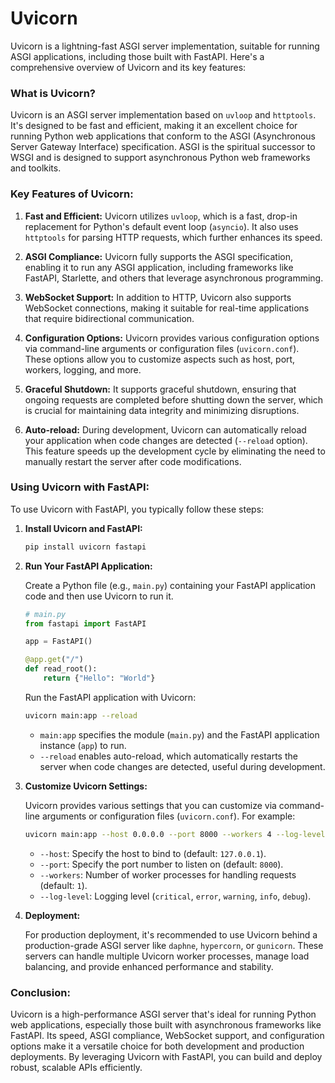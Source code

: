 # Uvicorn

Uvicorn is a lightning-fast ASGI server implementation, suitable for running ASGI applications, including those built with FastAPI. Here's a comprehensive overview of Uvicorn and its key features:

### What is Uvicorn?

Uvicorn is an ASGI server implementation based on `uvloop` and `httptools`. It's designed to be fast and efficient, making it an excellent choice for running Python web applications that conform to the ASGI (Asynchronous Server Gateway Interface) specification. ASGI is the spiritual successor to WSGI and is designed to support asynchronous Python web frameworks and toolkits.

### Key Features of Uvicorn:

1. **Fast and Efficient:** Uvicorn utilizes `uvloop`, which is a fast, drop-in replacement for Python's default event loop (`asyncio`). It also uses `httptools` for parsing HTTP requests, which further enhances its speed.

2. **ASGI Compliance:** Uvicorn fully supports the ASGI specification, enabling it to run any ASGI application, including frameworks like FastAPI, Starlette, and others that leverage asynchronous programming.

3. **WebSocket Support:** In addition to HTTP, Uvicorn also supports WebSocket connections, making it suitable for real-time applications that require bidirectional communication.

4. **Configuration Options:** Uvicorn provides various configuration options via command-line arguments or configuration files (`uvicorn.conf`). These options allow you to customize aspects such as host, port, workers, logging, and more.

5. **Graceful Shutdown:** It supports graceful shutdown, ensuring that ongoing requests are completed before shutting down the server, which is crucial for maintaining data integrity and minimizing disruptions.

6. **Auto-reload:** During development, Uvicorn can automatically reload your application when code changes are detected (`--reload` option). This feature speeds up the development cycle by eliminating the need to manually restart the server after code modifications.

### Using Uvicorn with FastAPI:

To use Uvicorn with FastAPI, you typically follow these steps:

1. **Install Uvicorn and FastAPI:**

   ```bash
   pip install uvicorn fastapi
   ```

2. **Run Your FastAPI Application:**

   Create a Python file (e.g., `main.py`) containing your FastAPI application code and then use Uvicorn to run it.

   ```python
   # main.py
   from fastapi import FastAPI

   app = FastAPI()

   @app.get("/")
   def read_root():
       return {"Hello": "World"}
   ```

   Run the FastAPI application with Uvicorn:

   ```bash
   uvicorn main:app --reload
   ```

   - `main:app` specifies the module (`main.py`) and the FastAPI application instance (`app`) to run.
   - `--reload` enables auto-reload, which automatically restarts the server when code changes are detected, useful during development.

3. **Customize Uvicorn Settings:**

   Uvicorn provides various settings that you can customize via command-line arguments or configuration files (`uvicorn.conf`). For example:

   ```bash
   uvicorn main:app --host 0.0.0.0 --port 8000 --workers 4 --log-level debug
   ```

   - `--host`: Specify the host to bind to (default: `127.0.0.1`).
   - `--port`: Specify the port number to listen on (default: `8000`).
   - `--workers`: Number of worker processes for handling requests (default: `1`).
   - `--log-level`: Logging level (`critical`, `error`, `warning`, `info`, `debug`).

4. **Deployment:**

   For production deployment, it's recommended to use Uvicorn behind a production-grade ASGI server like `daphne`, `hypercorn`, or `gunicorn`. These servers can handle multiple Uvicorn worker processes, manage load balancing, and provide enhanced performance and stability.

### Conclusion:

Uvicorn is a high-performance ASGI server that's ideal for running Python web applications, especially those built with asynchronous frameworks like FastAPI. Its speed, ASGI compliance, WebSocket support, and configuration options make it a versatile choice for both development and production deployments. By leveraging Uvicorn with FastAPI, you can build and deploy robust, scalable APIs efficiently.